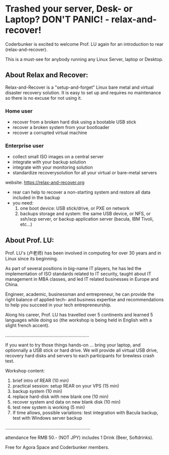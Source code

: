 # Trashed your server, Desk- or Laptop? DON'T PANIC! - relax-and-recover!

Coderbunker is excited to welcome Prof. LU again for an introduction to rear (relax-and-recover).

This is a must-see for anybody running any Linux Server, laptop or Desktop.

## About Relax and Recover:

Relax-and-Recover is a "setup-and-forget" Linux bare metal and virtual disaster recovery solution. It is easy to set up and requires no maintenance so there is no excuse for not using it.

### Home user
- recover from a broken hard disk using a bootable USB stick
- recover a broken system from your bootloader
- recover a corrupted virtual machine

### Enterprise user
- collect small ISO images on a central server
- integrate with your backup solution
- integrate with your monitoring solution
- standardize recoverysolution for all your virtual or bare-metal servers

website: https://relax-and-recover.org

- rear can help to recover a non-starting system and restore all data included in the backup
- you need:  
    1. one boot device: USB stick/drive, or PXE on network
    2. backups storage and system: the same USB device, or NFS, or ssh/scp server, or backup application server (bacula, IBM Tivoli, etc...)


## About Prof. LU:

Prof. LU's (卢老师) has been involved in computing for over 30 years and in Linux since its beginning.

As part of several positions in big-name IT players, he has led the implementation of ISO standards related to IT security,  taught about IT management in MBA classes, and led IT related businesses in Europe and China.

Engineer, academic, businessman and entrepreneur, he can provide the right balance of applied tech- and business expertise and recommendations to help you succeed in your tech entrepreneurship.

Along his career, Prof. LU has travelled over 5 continents and learned 5 languages while doing so (the workshop is being held in English with a slight french accent).

..................................................................

If you want to try those things hands-on ... bring your laptop, and optionnally a USB stick or hard drive. We will provide all virtual USB drive, recovery hard disks and servers to each participants for brewless crash test.

Workshop content:

1. brief intro of REAR (10 min)
2. practical session: setup REAR on your VPS (15 min)
3. backup system (10 min)
4. replace hard-disk with new blank one (10 min)
5. recover system and data on new blank disk (10 min)
6. test new system is working (5 min)
7. If time allows, possible variations: test integration with Bacula backup, test with Windows server backup

...................................................................

attendance fee RMB 50.- (NOT JPY) includes 1 Drink (Beer, Softdrinks).

Free for Agora Space and Coderbunker members.
